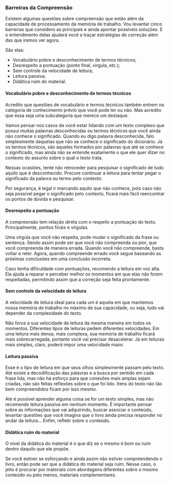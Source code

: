 ### Barreiras da Compreensão

Existem algumas questões sobre compreensão que estão além da capacidade de processamento da memória de trabalho. Vou levantar cinco barreiras que considero as principais e ainda apontar possíveis soluções. E o entendimento delas ajudará você a traçar estratégias de correção além das que iremos ver agora. 

São elas:

* Vocabulário pobre e desconhecimento de termos técnicos;
* Desrespeito a pontuação (ponto final, virgula, etc.);
* Sem controle da velocidade de leitura;
* Leitura passiva;
* Didática ruim do material.

#### Vocabulário pobre e desconhecimento de termos técnicos

Acredito que questões de vocabulário e termos técnicos também entrem na categoria de conhecimento prévio que você pode ter ou não. Mas acredito que essa seja uma subcategoria que merece um destaque.

Vamos pensar nos casos de você estar lidando com um texto complexo que possui muitas palavras desconhecidas ou termos técnicos que você ainda não conhece o significado. Quando eu digo palavra desconhecida, falo simplesmente daquelas que não se conhece o significado do dicionário. Já os termos técnicos, são aqueles formados por palavras que até se conhece o significado, mas ainda não se entende exatamente o que ele quer dizer no contexto do assunto sobre o qual o texto trata.

Nessas ocasiões, tente não retroceder para pesquisar o significado de tudo aquilo que é desconhecido. Procure continuar a leitura para tentar pegar o significado da palavra ou termo pelo contexto.

Por segurança, é legal ir marcando aquilo que não conhece, pois caso não seja possível pegar o significado pelo contexto, ficará mais fácil reencontrar os pontos de dúvida e pesquisar.

#### Desrespeito a pontuação

A compreensão tem relação direta com o respeito a pontuação do texto. Principalmente, pontos finais e vírgulas. 

Uma vírgula que você não respeita, pode mudar o significado da frase ou sentença. Sendo assim pode ser que você não compreenda ou pior, que você compreenda de maneira errada. Quando você não compreende, basta voltar e reler. Agora, quando compreende errado você segue baseando as próximas conclusões em uma conclusão incorreta.

Caso tenha dificuldade com pontuações, recomendo a leitura em voz alta. Ela ajuda a reparar e perceber melhor os momentos em que elas não forem respeitadas, permitindo assim que a correção seja feita prontamente.

#### Sem controle da velocidade de leitura

A velocidade de leitura ideal para cada um é aquela em que mantemos nossa memória de trabalho no máximo de sua capacidade, ou seja, tudo vai depender da complexidade do texto.

Não force a sua velocidade de leitura da mesma maneira em todos os momentos. Diferentes tipos de leituras pedem diferentes velocidades. Em uma leitura mais densa, mais complexa, sua memória de trabalho ficará mais sobrecarregada, portanto você vai precisar desacelerar. Já em leituras mais simples, claro, poderá impor uma velocidade maior.

#### Leitura passiva

Esse é o tipo de leitura em que seus olhos simplesmente passam pelo texto. Até existe a decodificação das palavras e a busca por sentido em cada frase lida, mas não há esforço para que conexões mais amplas sejam criadas, não são feitas reflexões sobre o que foi lido. Itens do texto não tão bem compreendidos ficam por isso mesmo.

Até é possível aprender alguma coisa se for um texto simples, mas não recomendo leitura passiva em nenhum momento. É importante pensar sobre as informações que vai adquirindo, buscar associar o conteúdo, levantar questões que você imagina que o livro ainda precisa responder no andar da leitura... Enfim, refletir sobre o conteúdo.

#### Didática ruim do material

O nível da didática do material é o que diz se o mesmo é bom ou ruim dentro daquilo que ele propõe.

Se você estiver se esforçando e ainda assim não estiver compreendendo o livro, então pode ser que a didática do material seja ruim. Nesse caso, o jeito é procurar por materiais com abordagens diferentes sobre o mesmo conteúdo ou pelo menos, materiais complementares.
